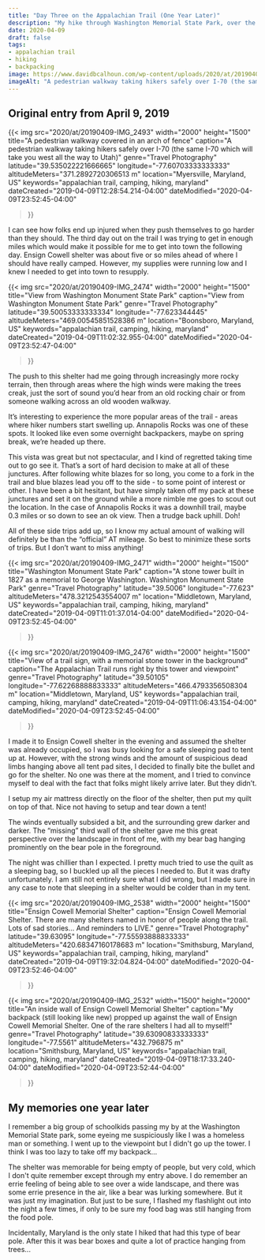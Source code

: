 ```yaml
---
title: "Day Three on the Appalachian Trail (One Year Later)"
description: "My hike through Washington Memorial State Park, over the picturesque pedestrian walkway on I-70, and finally to Ensign Cowell Memorial shelter"
date: 2020-04-09
draft: false
tags:
- appalachian trail
- hiking
- backpacking
image: https://www.davidbcalhoun.com/wp-content/uploads/2020/at/20190409-IMG_2493-2000px-resize.jpeg
imageAlt: "A pedestrian walkway taking hikers safely over I-70 (the same I-70 which will take you west all the way to Utah)"
---
```


## Original entry from April 9, 2019

{{< img
    src="2020/at/20190409-IMG_2493"
    width="2000"
    height="1500"
    title="A pedestrian walkway covered in an arch of fence"
    caption="A pedestrian walkway taking hikers safely over I-70 (the same I-70 which will take you west all the way to Utah)"
    genre="Travel Photography"
    latitude="39.535022221666665"
    longitude="-77.60703333333333"
    altitudeMeters="371.2892720306513 m"
    location="Myersville, Maryland, US"
    keywords="appalachian trail, camping, hiking, maryland"
    dateCreated="2019-04-09T12:28:54.214-04:00"
    dateModified="2020-04-09T23:52:45-04:00"
>}}

I can see how folks end up injured when they push themselves to go harder than they should.  The third day out on the trail I was trying to get in enough miles which would make it possible for me to get into town the following day.  Ensign Cowell shelter was about five or so miles ahead of where I should have really camped.  However, my supplies were running low and I knew I needed to get into town to resupply.

{{< img
    src="2020/at/20190409-IMG_2474"
    width="2000"
    height="1500"
    title="View from Washington Monument State Park"
    caption="View from Washington Monument State Park"
    genre="Travel Photography"
    latitude="39.50053333333334"
    longitude="-77.623344445"
    altitudeMeters="469.00545851528386 m"
    location="Boonsboro, Maryland, US"
    keywords="appalachian trail, camping, hiking, maryland"
    dateCreated="2019-04-09T11:02:32.955-04:00"
    dateModified="2020-04-09T23:52:47-04:00"
>}}

The push to this shelter had me going through increasingly more rocky terrain, then through areas where the high winds were making the trees creak, just the sort of sound you’d hear from an old rocking chair or from someone walking across an old wooden walkway.

It’s interesting to experience the more popular areas of the trail - areas where hiker numbers start swelling up.  Annapolis Rocks was one of these spots.  It looked like even some overnight backpackers, maybe on spring break, we’re headed up there.

This vista was great but not spectacular, and I kind of regretted taking time out to go see it.  That’s a sort of hard decision to make at all of these junctures.  After following white blazes for so long, you come to a fork in the trail and blue blazes lead you off to the side - to some point of interest or other.  I have been a bit hesitant, but have simply taken off my pack at these junctures and set it on the ground while a more nimble me goes to scout out the location.  In the case of Annapolis Rocks it was a downhill trail, maybe 0.3 miles or so down to see an ok view.  Then a trudge back uphill.  Doh!

All of these side trips add up, so I know my actual amount of walking will definitely be than the “official” AT mileage.  So best to minimize these sorts of trips.  But I don’t want to miss anything!

{{< img
    src="2020/at/20190409-IMG_2471"
    width="2000"
    height="1500"
    title="Washington Monument State Park"
    caption="A stone tower built in 1827 as a memorial to George Washington.  Washington Monument State Park"
    genre="Travel Photography"
    latitude="39.5006"
    longitude="-77.623"
    altitudeMeters="478.3212543554007 m"
    location="Middletown, Maryland, US"
    keywords="appalachian trail, camping, hiking, maryland"
    dateCreated="2019-04-09T11:01:37.014-04:00"
    dateModified="2020-04-09T23:52:45-04:00"
>}}


{{< img
    src="2020/at/20190409-IMG_2476"
    width="2000"
    height="1500"
    title="View of a trail sign, with a memorial stone tower in the background"
    caption="The Appalachian Trail runs right by this tower and viewpoint"
    genre="Travel Photography"
    latitude="39.50105"
    longitude="-77.62268888833333"
    altitudeMeters="466.4793356508304 m"
    location="Middletown, Maryland, US"
    keywords="appalachian trail, camping, hiking, maryland"
    dateCreated="2019-04-09T11:06:43.154-04:00"
    dateModified="2020-04-09T23:52:45-04:00"
>}}

I made it to Ensign Cowell shelter in the evening and assumed the shelter was already occupied, so I was busy looking for a safe sleeping pad to tent up at.  However, with the strong winds and the amount of suspicious dead limbs hanging above all tent pad sites, I decided to finally bite the bullet and go for the shelter.  No one was there at the moment, and I tried to convince myself to deal with the fact that folks might likely arrive later.  But they didn’t.

I setup my air mattress directly on the floor of the shelter, then put my quilt on top of that.  Nice not having to setup and tear down a tent!

The winds eventually subsided a bit, and the surrounding grew darker and darker.  The “missing” third wall of the shelter gave me this great perspective over the landscape in front of me, with my bear bag hanging prominently on the bear pole in the foreground.

The night was chillier than I expected.  I pretty much tried to use the quilt as a sleeping bag, so I buckled up all the pieces I needed to.  But it was drafty unfortunately.  I am still not entirely sure what I did wrong, but I made sure in any case to note that sleeping in a shelter would be colder than in my tent.

{{< img
    src="2020/at/20190409-IMG_2538"
    width="2000"
    height="1500"
    title="Ensign Cowell Memorial Shelter"
    caption="Ensign Cowell Memorial Shelter.  There are many shelters named in honor of people along the trail.  Lots of sad stories...  And reminders to LIVE."
    genre="Travel Photography"
    latitude="39.63095"
    longitude="-77.55593888833333"
    altitudeMeters="420.68347160178683 m"
    location="Smithsburg, Maryland, US"
    keywords="appalachian trail, camping, hiking, maryland"
    dateCreated="2019-04-09T19:32:04.824-04:00"
    dateModified="2020-04-09T23:52:46-04:00"
>}}

{{< img
    src="2020/at/20190409-IMG_2532"
    width="1500"
    height="2000"
    title="An inside wall of Ensign Cowell Memorial Shelter"
    caption="My backpack (still looking like new) propped up against the wall of Ensign Cowell Memorial Shelter.  One of the rare shelters I had all to myself!"
    genre="Travel Photography"
    latitude="39.63090833333333"
    longitude="-77.5561"
    altitudeMeters="432.796875 m"
    location="Smithsburg, Maryland, US"
    keywords="appalachian trail, camping, hiking, maryland"
    dateCreated="2019-04-09T18:17:33.240-04:00"
    dateModified="2020-04-09T23:52:44-04:00"
>}}


## My memories one year later
I remember a big group of schoolkids passing my by at the Washington Memorial State park, some eyeing me suspiciously like I was a homeless man or something.  I went up to the viewpoint but I didn't go up the tower.  I think I was too lazy to take off my backpack...

The shelter was memorable for being empty of people, but very cold, which I don't quite remember except through my entry above.  I do remember an errie feeling of being able to see over a wide landscape, and there was some errie presence in the air, like a bear was lurking somewhere.  But it was just my imagination.  But just to be sure, I flashed my flashlight out into the night a few times, if only to be sure my food bag was still hanging from the food pole.

Incidentally, Maryland is the only state I hiked that had this type of bear pole.  After this it was bear boxes and quite a lot of practice hanging from trees...



